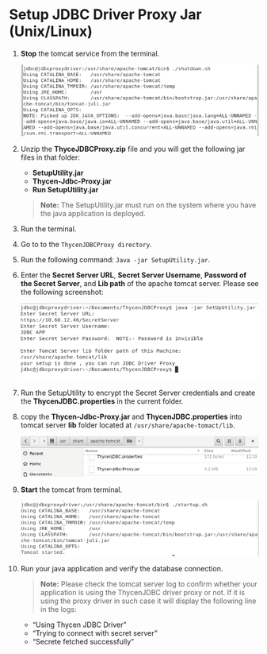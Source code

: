 [title]: # (Setup JDBC Driver - NIX)
[tags]: # (database, linux)
[priority]: # (401)
# Setup JDBC Driver Proxy Jar (Unix/Linux)

1. __Stop__ the tomcat service from the terminal.  

   ![tomcat](../images/9d31d6b1d94655a1b7458e8c334003b1.png)
1. Unzip the __ThyceJDBCProxy.zip__ file and you will get the following jar files in that folder:

   * __SetupUtility.jar__
   * __Thycen-Jdbc-Proxy.jar__
   * __Run SetupUtility.jar__

   >**Note:** The SetupUtility.jar must run on the system where you have the java application is deployed.

1. Run the terminal.
1. Go to to the `ThycenJDBCProxy directory`.
1. Run the following command: `Java -jar SetupUtility.jar`.
1. Enter the __Secret Server URL__, __Secret Server Username__, __Password of the Secret Server__, and __Lib path__ of the apache tomcat server. Please see the following screenshot:  

   ![ThycenJDBCProxy](../images/3f35d7b656e6fb5f186377f682d9a96a.png)
1. Run the SetupUtility to encrypt the Secret Server credentials and create the __ThycenJDBC.properties__ in the current folder.
1. copy the __Thycen-Jdbc-Proxy.jar__ and __ThycenJDBC.properties__ into tomcat server __lib__ folder located at `/usr/share/apache-tomact/lib`.  

   ![SetupUtility](../images/65e446560190596e5bf8360336dc586a.png)
1. __Start__ the tomcat from terminal.  

   ![tomcat](../images/e00a2b0dd933006cb55b26e3e2a88ed2.png)
1. Run your java application and verify the database connection.

   >**Note:** Please check the tomcat server log to confirm whether your application is
using the ThycenJDBC driver proxy or not. If it is using the proxy driver in such
case it will display the following line in the logs:

   * “Using Thycen JDBC Driver”
   * “Trying to connect with secret server”
   * “Secrete fetched successfully”
